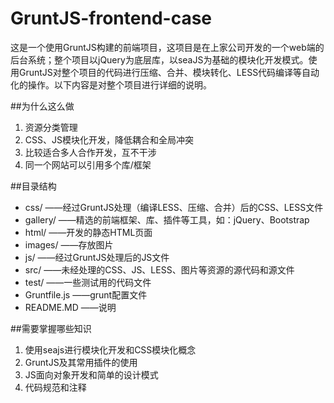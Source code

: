 GruntJS-frontend-case
=====================

这是一个使用GruntJS构建的前端项目，这项目是在上家公司开发的一个web端的后台系统；整个项目以jQuery为底层库，以seaJS为基础的模块化开发模式。使用GruntJS对整个项目的代码进行压缩、合并、模块转化、LESS代码编译等自动化的操作。以下内容是对整个项目进行详细的说明。

##为什么这么做
1. 资源分类管理
2. CSS、JS模块化开发，降低耦合和全局冲突
3. 比较适合多人合作开发，互不干涉
4. 同一个网站可以引用多个库/框架


##目录结构
* css/            ——经过GruntJS处理（编译LESS、压缩、合并）后的CSS、LESS文件
* gallery/        ——精选的前端框架、库、插件等工具，如：jQuery、Bootstrap
* html/           ——开发的静态HTML页面
* images/         ——存放图片
* js/             ——经过GruntJS处理后的JS文件
* src/            ——未经处理的CSS、JS、LESS、图片等资源的源代码和源文件
* test/           ——一些测试用的代码文件
* Gruntfile.js    ——grunt配置文件
* README.MD       ——说明


##需要掌握哪些知识
1. 使用seajs进行模块化开发和CSS模块化概念
2. GruntJS及其常用插件的使用
3. JS面向对象开发和简单的设计模式
4. 代码规范和注释